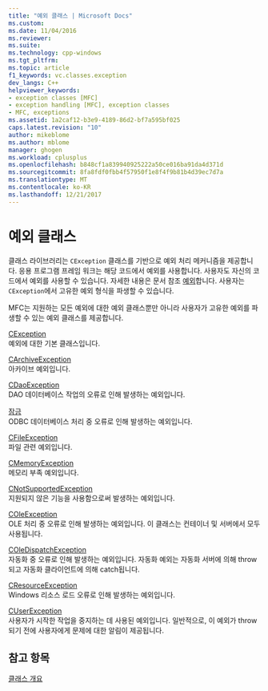 ```yaml
---
title: "예외 클래스 | Microsoft Docs"
ms.custom: 
ms.date: 11/04/2016
ms.reviewer: 
ms.suite: 
ms.technology: cpp-windows
ms.tgt_pltfrm: 
ms.topic: article
f1_keywords: vc.classes.exception
dev_langs: C++
helpviewer_keywords:
- exception classes [MFC]
- exception handling [MFC], exception classes
- MFC, exceptions
ms.assetid: 1a2caf12-b3e9-4189-86d2-bf7a595bf025
caps.latest.revision: "10"
author: mikeblome
ms.author: mblome
manager: ghogen
ms.workload: cplusplus
ms.openlocfilehash: b848cf1a839940925222a50ce016ba91da4d371d
ms.sourcegitcommit: 8fa8fdf0fbb4f57950f1e8f4f9b81b4d39ec7d7a
ms.translationtype: MT
ms.contentlocale: ko-KR
ms.lasthandoff: 12/21/2017
---
```

# <a name="exception-classes"></a>예외 클래스
클래스 라이브러리는 `CException` 클래스를 기반으로 예외 처리 메커니즘을 제공합니다. 응용 프로그램 프레임 워크는 해당 코드에서 예외를 사용합니다. 사용자도 자신의 코드에서 예외를 사용할 수 있습니다. 자세한 내용은 문서 참조 [예외](../mfc/exception-handling-in-mfc.md)합니다. 사용자는 `CException`에서 고유한 예외 형식을 파생할 수 있습니다.  
  
 MFC는 지원하는 모든 예외에 대한 예외 클래스뿐만 아니라 사용자가 고유한 예외를 파생할 수 있는 예외 클래스를 제공합니다.  
  
 [CException](../mfc/reference/cexception-class.md)  
 예외에 대한 기본 클래스입니다.  
  
 [CArchiveException](../mfc/reference/carchiveexception-class.md)  
 아카이브 예외입니다.  
  
 [CDaoException](../mfc/reference/cdaoexception-class.md)  
 DAO 데이터베이스 작업의 오류로 인해 발생하는 예외입니다.  
  
 [잠금](../mfc/reference/cdbexception-class.md)  
 ODBC 데이터베이스 처리 중 오류로 인해 발생하는 예외입니다.  
  
 [CFileException](../mfc/reference/cfileexception-class.md)  
 파일 관련 예외입니다.  
  
 [CMemoryException](../mfc/reference/cmemoryexception-class.md)  
 메모리 부족 예외입니다.  
  
 [CNotSupportedException](../mfc/reference/cnotsupportedexception-class.md)  
 지원되지 않은 기능을 사용함으로써 발생하는 예외입니다.  
  
 [COleException](../mfc/reference/coleexception-class.md)  
 OLE 처리 중 오류로 인해 발생하는 예외입니다. 이 클래스는 컨테이너 및 서버에서 모두 사용됩니다.  
  
 [COleDispatchException](../mfc/reference/coledispatchexception-class.md)  
 자동화 중 오류로 인해 발생하는 예외입니다. 자동화 예외는 자동화 서버에 의해 throw되고 자동화 클라이언트에 의해 catch됩니다.  
  
 [CResourceException](../mfc/reference/cresourceexception-class.md)  
 Windows 리소스 로드 오류로 인해 발생하는 예외입니다.  
  
 [CUserException](../mfc/reference/cuserexception-class.md)  
 사용자가 시작한 작업을 중지하는 데 사용된 예외입니다. 일반적으로, 이 예외가 throw되기 전에 사용자에게 문제에 대한 알림이 제공됩니다.  
  
## <a name="see-also"></a>참고 항목  
 [클래스 개요](../mfc/class-library-overview.md)

